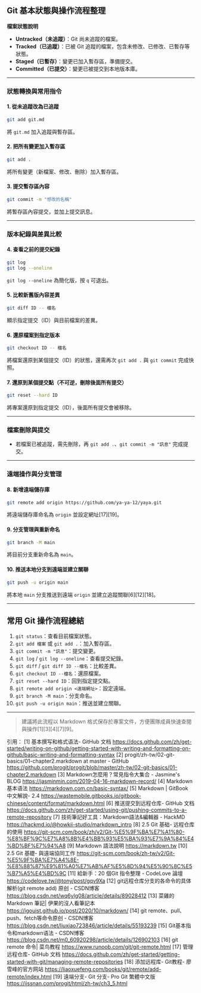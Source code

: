 ## Git 基本狀態與操作流程整理

**檔案狀態說明**

- **Untracked（未追蹤）**：Git 尚未追蹤的檔案。
- **Tracked（已追蹤）**：已被 Git 追蹤的檔案，包含未修改、已修改、已暫存等狀態。
- **Staged（已暫存）**：變更已加入暫存區，準備提交。
- **Committed（已提交）**：變更已被提交到本地版本庫。

---

### 狀態轉換與常用指令

#### 1. 從未追蹤改為已追蹤

```bash
git add git.md
```
將 `git.md` 加入追蹤與暫存區。

#### 2. 把所有變更加入暫存區

```bash
git add .
```
將所有變更（新檔案、修改、刪除）加入暫存區。

#### 3. 提交暫存區內容

```bash
git commit -m "想改的名稱"
```
將暫存區內容提交，並加上提交訊息。

---

### 版本紀錄與差異比較

#### 4. 查看之前的提交紀錄

```bash
git log
git log --oneline
```
`git log --oneline` 為簡化版，按 `q` 可退出。

#### 5. 比較新舊版內容差異

```bash
git diff ID -- 檔名
```
顯示指定提交（ID）與目前檔案的差異。

#### 6. 還原檔案到指定版本

```bash
git checkout ID -- 檔名
```
將檔案還原到某個提交（ID）的狀態，還需再次 `git add .` 與 `git commit` 完成快照。

#### 7. 還原到某個提交點（不可逆，刪除後面所有提交）

```bash
git reset --hard ID
```
將專案還原到指定提交（ID），後面所有提交會被移除。

---

### 檔案刪除與提交

- 若檔案已被追蹤，需先刪除，再 `git add .`、`git commit -m "訊息"` 完成提交。

---

### 遠端操作與分支管理

#### 8. 新增遠端儲存庫

```bash
git remote add origin https://github.com/ya-ya-12/yaya.git
```
將遠端儲存庫命名為 `origin` 並設定網址[17][19]。

#### 9. 分支管理與重新命名

```bash
git branch -M main
```
將目前分支重新命名為 `main`。

#### 10. 推送本地分支到遠端並建立關聯

```bash
git push -u origin main
```
將本地 `main` 分支推送到遠端 `origin` 並建立追蹤關聯[6][12][18]。

---

## 常用 Git 操作流程總結

1. `git status`：查看目前檔案狀態。
2. `git add 檔案` 或 `git add .`：加入暫存區。
3. `git commit -m "訊息"`：提交變更。
4. `git log` / `git log --oneline`：查看提交紀錄。
5. `git diff` / `git diff ID --檔名`：比較差異。
6. `git checkout ID --檔名`：還原檔案。
7. `git reset --hard ID`：回到指定提交點。
8. `git remote add origin <遠端網址>`：設定遠端。
9. `git branch -M main`：分支命名。
10. `git push -u origin main`：推送並建立關聯。

---

> 建議將此流程以 Markdown 格式保存於專案文件，方便團隊成員快速查閱與操作[1][3][4][7][9]。

引用：
[1] 基本撰写和格式语法- GitHub 文档 https://docs.github.com/zh/get-started/writing-on-github/getting-started-with-writing-and-formatting-on-github/basic-writing-and-formatting-syntax
[2] progit/zh-tw/02-git-basics/01-chapter2.markdown at master - GitHub https://github.com/progit/progit/blob/master/zh-tw/02-git-basics/01-chapter2.markdown
[3] Markdown怎麼用？常見指令大集合 - Jasmine's BLOG https://jasminmin.com/2019-04-16-markdown-record/
[4] Markdown 基本语法 https://markdown.com.cn/basic-syntax/
[5] Markdown | GitBook 中文解說- 2.4 https://wastemobile.gitbooks.io/gitbook-chinese/content/format/markdown.html
[6] 推送提交到远程仓库- GitHub 文档 https://docs.github.com/zh/get-started/using-git/pushing-commits-to-a-remote-repository
[7] 技術筆記好工具：Markdown語法&編輯器 - HackMD https://hackmd.io/@howkii-studio/markdown_intro
[8] 2.5 Git 基础- 远程仓库的使用 https://git-scm.com/book/zh/v2/Git-%E5%9F%BA%E7%A1%80-%E8%BF%9C%E7%A8%8B%E4%BB%93%E5%BA%93%E7%9A%84%E4%BD%BF%E7%94%A8
[9] Markdown 語法說明 https://markdown.tw
[10] 2.5 Git 基礎- 與遠端協同工作 https://git-scm.com/book/zh-tw/v2/Git-%E5%9F%BA%E7%A4%8E-%E8%88%87%E9%81%A0%E7%AB%AF%E5%8D%94%E5%90%8C%E5%B7%A5%E4%BD%9C
[11] 給新手：20 個Git 指令整理 - CodeLove 論壇 https://codelove.tw/@tony/post/gqv9Xa
[12] git远程仓库分支的各命令的具体解析(git remote add) 原创 - CSDN博客 https://blog.csdn.net/wq6ylg08/article/details/89028412
[13] 菜雞的Markdown 筆記| 伊果的沒人看筆記本 https://igouist.github.io/post/2020/10/markdown/
[14] git remote、pull、push、fetch等命令原创 - CSDN博客 https://blog.csdn.net/liuxiao723846/article/details/55193239
[15] Git基本指令和markdown语法 - CSDN博客 https://blog.csdn.net/m0_60920298/article/details/126902103
[16] git remote 命令| 菜鸟教程 https://www.runoob.com/git/git-remote.html
[17] 管理远程仓库- GitHub 文档 https://docs.github.com/zh/get-started/getting-started-with-git/managing-remote-repositories
[18] 添加远程库- Git教程- 廖雪峰的官方网站 https://liaoxuefeng.com/books/git/remote/add-remote/index.html
[19] 遠端分支- Git 分支- Pro Git 繁體中文版 https://iissnan.com/progit/html/zh-tw/ch3_5.html
